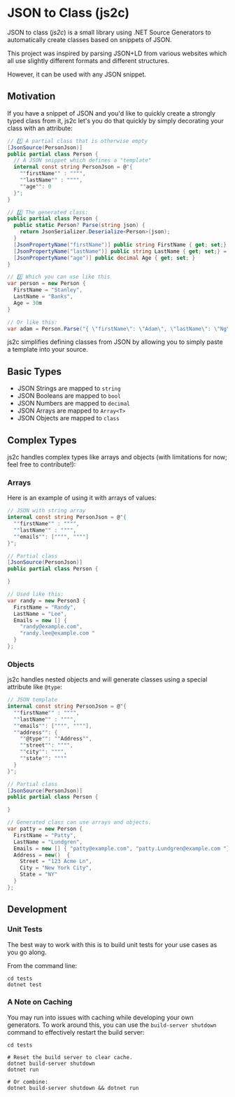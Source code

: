 # JSON to Class (js2c)

JSON to class (*js2c*) is a small library using .NET Source Generators to automatically create classes based on snippets of JSON.

This project was inspired by parsing JSON+LD from various websites which all use slightly different formats and different structures.

However, it can be used with any JSON snippet.

## Motivation

If you have a snippet of JSON and you'd like to quickly create a strongly typed class from it, js2c let's you do that quickly by simply decorating your class with an attribute:

```cs
// 1️⃣ A partial class that is otherwise empty
[JsonSource(PersonJson)]
public partial class Person {
  // A JSON snippet which defines a "template"
  internal const string PersonJson = @"{
    ""firstName"" : """",
    ""lastName"" : """",
    ""age"": 0
  }";
}

// 2️⃣ The generated class:
public partial class Person {
  public static Person? Parse(string json) {
    return JsonSerializer.Deserialize<Person>(json);
  }
  [JsonPropertyName("firstName")] public string FirstName { get; set;} = "";
  [JsonPropertyName("lastName")] public string LastName { get; set;} = "";
  [JsonPropertyName("age")] public decimal Age { get; set; }
}

// 3️⃣ Which you can use like this
var person = new Person {
  FirstName = "Stanley",
  LastName = "Banks",
  Age = 30m
}

// Or like this:
var adam = Person.Parse("{ \"firstName\": \"Adam\", \"lastName\": \"Ng\" }");
```

js2c simplifies defining classes from JSON by allowing you to simply paste a template into your source.

## Basic Types

- JSON Strings are mapped to `string`
- JSON Booleans are mapped to `bool`
- JSON Numbers are mapped to `decimal`
- JSON Arrays are mapped to `Array<T>`
- JSON Objects are mapped to `class`

## Complex Types

js2c handles complex types like arrays and objects (with limitations for now; feel free to contribute!):

### Arrays

Here is an example of using it with arrays of values:

```cs
// JSON with string array
internal const string PersonJson = @"{
  ""firstName"" : """",
  ""lastName"" : """",
  ""emails"": ["""", """"]
}";

// Partial class
[JsonSource(PersonJson)]
public partial class Person {

}

// Used like this:
var randy = new Person3 {
  FirstName = "Randy",
  LastName = "Lee",
  Emails = new [] {
    "randy@example.com",
    "randy.lee@example.com "
  }
};
```

### Objects

js2c handles nested objects and will generate classes using a special attribute like `@type`:

```cs
// JSON template
internal const string PersonJson = @"{
  ""firstName"" : """",
  ""lastName"" : """",
  ""emails"": ["""", """"],
  ""address"": {
    ""@type"": ""Address"",
    ""street"": """",
    ""city"": """",
    ""state"": """"
  }
}";

// Partial class
[JsonSource(PersonJson)]
public partial class Person {

}

// Generated class can use arrays and objects.
var patty = new Person {
  FirstName = "Patty",
  LastName = "Lundgren",
  Emails = new [] { "patty@example.com", "patty.Lundgren@example.com "},
  Address = new()  {
    Street = "123 Acme Ln",
    City = "New York City",
    State = "NY"
  }
};
```

## Development

### Unit Tests

The best way to work with this is to build unit tests for your use cases as you go along.

From the command line:

```shell
cd tests
dotnet test
```

### A Note on Caching

You may run into issues with caching while developing your own generators.  To work around this, you can use the `build-server shutdown` command to effectively restart the build server:

```shell
cd tests

# Reset the build server to clear cache.
dotnet build-server shutdown
dotnet run

# Or combine:
dotnet build-server shutdown && dotnet run
```